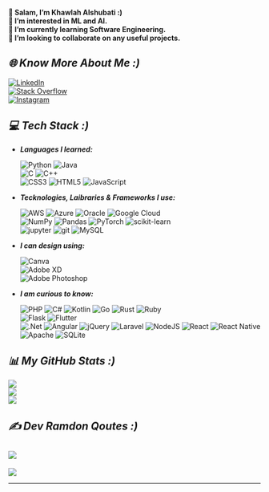 

  **👋 Salam, I’m Khawlah Alshubati :) <br>
  👀 I’m interested in ML and AI. <br>
  🌱 I’m currently learning Software Engineering. <br>
  💞️ I’m looking to collaborate on any useful projects. <br>**
  

## *🌐 Know More About Me :)*

   [![LinkedIn](https://img.shields.io/badge/LinkedIn-%230077B5.svg?logo=linkedin&logoColor=white)](https://linkedin.com/in/khawlah-alshubati-b85919181) <br>
   [![Stack Overflow](https://img.shields.io/badge/-Stackoverflow-FE7A16?logo=stack-overflow&logoColor=white)](https://stackoverflow.com/users/16822259/khawlah) <br>
   [![Instagram](https://img.shields.io/badge/Instagram-%23E4405F.svg?logo=Instagram&logoColor=white)](https://instagram.com/kh0filtersphotography) <br>

## *💻 Tech Stack :)*

- ***Languages I learned:***

  ![Python](https://img.shields.io/badge/python-3670A0?style=flat&logo=python&logoColor=ffdd54) 
  ![Java](https://img.shields.io/badge/java-%23ED8B00.svg?style=flat&logo=java&logoColor=white) <br>
  ![C](https://img.shields.io/badge/c-%2300599C.svg?style=flat&logo=c&logoColor=white) 
  ![C++](https://img.shields.io/badge/c++-%2300599C.svg?style=flat&logo=c%2B%2B&logoColor=white) <br>
  ![CSS3](https://img.shields.io/badge/css3-%231572B6.svg?style=flat&logo=css3&logoColor=white) 
  ![HTML5](https://img.shields.io/badge/html5-%23E34F26.svg?style=flat&logo=html5&logoColor=white) 
  ![JavaScript](https://img.shields.io/badge/javascript-%23323330.svg?style=flat&logo=javascript&logoColor=%23F7DF1E) <br>


- ***Tecknologies, Laibraries & Frameworks I use:***

   ![AWS](https://img.shields.io/badge/AWS-%23FF9900.svg?style=flat&logo=amazon-aws&logoColor=white) 
   ![Azure](https://img.shields.io/badge/azure-%230072C6.svg?style=flat&logo=azure-devops&logoColor=white) 
   ![Oracle](https://img.shields.io/badge/Oracle-F80000?style=flat&logo=oracle&logoColor=white) 
   ![Google Cloud](https://img.shields.io/badge/Google%20Cloud-%234285F4.svg?style=flat&logo=google-cloud&logoColor=white) <br>
   ![NumPy](https://img.shields.io/badge/numpy-%23013243.svg?style=flat&logo=numpy&logoColor=white) 
   ![Pandas](https://img.shields.io/badge/pandas-%23150458.svg?style=flat&logo=pandas&logoColor=white) 
   ![PyTorch](https://img.shields.io/badge/PyTorch-%23EE4C2C.svg?style=flat&logo=PyTorch&logoColor=white) 
   ![scikit-learn](https://img.shields.io/badge/scikit--learn-%23F7931E.svg?style=flat&logo=scikit-learn&logoColor=white) <br>
   ![jupyter](https://img.shields.io/badge/Jupyter-F37626.svg?&style=for-the-flat&logo=Jupyter&logoColor=white)
   ![git](https://img.shields.io/badge/Git-F05032?style=for-the-flat&logo=git&logoColor=white)
   ![MySQL](https://img.shields.io/badge/mysql-%2300f.svg?style=flat&logo=mysql&logoColor=white) <br>
   


- ***I can design using:*** 

   ![Canva](https://img.shields.io/badge/Canva-%2300C4CC.svg?style=flat&logo=Canva&logoColor=white) <br>
   ![Adobe XD](https://img.shields.io/badge/Adobe%20XD-470137?style=flat&logo=Adobe%20XD&logoColor=#FF61F6) <br>
   ![Adobe Photoshop](https://img.shields.io/badge/adobephotoshop-%2331A8FF.svg?style=flat&logo=adobephotoshop&logoColor=white) <br>

- ***I am curious to know:*** 

    ![PHP](https://img.shields.io/badge/php-%23777BB4.svg?style=flat&logo=php&logoColor=white) 
    ![C#](https://img.shields.io/badge/c%23-%23239120.svg?style=plastic&logo=c-sharp&logoColor=white) 
    ![Kotlin](https://img.shields.io/badge/kotlin-%230095D5.svg?style=plastic&logo=kotlin&logoColor=white)
    ![Go](https://img.shields.io/badge/go-%2300ADD8.svg?style=plastic&logo=go&logoColor=white) 
    ![Rust](https://img.shields.io/badge/rust-%23000000.svg?style=plastic&logo=rust&logoColor=white)
    ![Ruby](https://img.shields.io/badge/ruby-%23CC342D.svg?style=plastic&logo=ruby&logoColor=white) <br>
    ![Flask](https://img.shields.io/badge/flask-%23000.svg?style=flat&logo=flask&logoColor=white) 
    ![Flutter](https://img.shields.io/badge/Flutter-%2302569B.svg?style=flat&logo=Flutter&logoColor=white) <br>
    ![.Net](https://img.shields.io/badge/.NET-5C2D91?style=flat&logo=.net&logoColor=white) 
    ![Angular](https://img.shields.io/badge/angular-%23DD0031.svg?style=flat&logo=angular&logoColor=white) 
    ![jQuery](https://img.shields.io/badge/jquery-%230769AD.svg?style=flat&logo=jquery&logoColor=white) 
    ![Laravel](https://img.shields.io/badge/laravel-%23FF2D20.svg?style=flat&logo=laravel&logoColor=white) 
    ![NodeJS](https://img.shields.io/badge/node.js-6DA55F?style=flat&logo=node.js&logoColor=white) 
    ![React](https://img.shields.io/badge/react-%2320232a.svg?style=flat&logo=react&logoColor=%2361DAFB) 
    ![React Native](https://img.shields.io/badge/react_native-%2320232a.svg?style=flat&logo=react&logoColor=%2361DAFB) 
    ![Apache](https://img.shields.io/badge/apache-%23D42029.svg?style=flat&logo=apache&logoColor=white) 
    ![SQLite](https://img.shields.io/badge/sqlite-%2307405e.svg?style=flat&logo=sqlite&logoColor=white) <br>
    
    


## *📊 My GitHub Stats :)*

  ![](https://github-readme-stats.vercel.app/api?username=alshubati99&theme=material-palenight&hide_border=false&include_all_commits=true&count_private=true)<br/>
  ![](https://github-readme-streak-stats.herokuapp.com/?user=alshubati99&theme=material-palenight&hide_border=false)<br/>
  ![](https://github-readme-stats.vercel.app/api/top-langs/?username=alshubati99&theme=material-palenight&hide_border=false&include_all_commits=true&count_private=true&layout=compact)

## *✍️ Dev Ramdon Qoutes :)*

![](https://quotes-github-readme.vercel.app/api?type=horizontal&theme=dracula)
-------------------------------------------------------------------------------------------------------------
[![](https://visitcount.itsvg.in/api?id=alshubati99&icon=2&color=6)](https://visitcount.itsvg.in)

---

